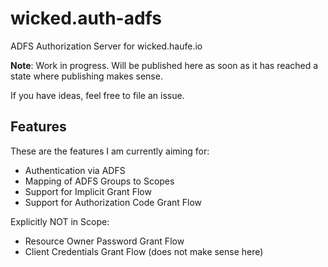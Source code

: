 # wicked.auth-adfs

ADFS Authorization Server for wicked.haufe.io

**Note**: Work in progress. Will be published here as soon as it has reached a state where publishing makes sense.

If you have ideas, feel free to file an issue.

## Features

These are the features I am currently aiming for:

* Authentication via ADFS
* Mapping of ADFS Groups to Scopes
* Support for Implicit Grant Flow
* Support for Authorization Code Grant Flow

Explicitly NOT in Scope:

* Resource Owner Password Grant Flow
* Client Credentials Grant Flow (does not make sense here)
